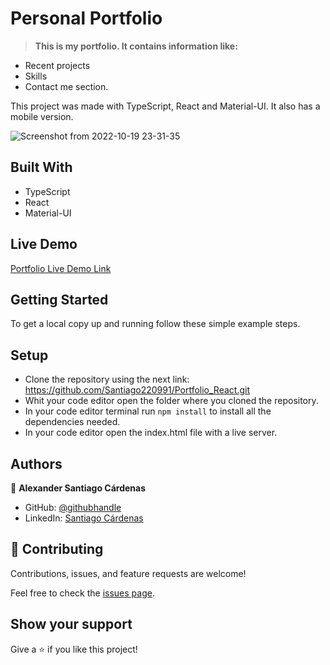 # Personal Portfolio 

> **This is my portfolio. It contains information like:**

- Recent projects
- Skills
- Contact me section.

This project was made with TypeScript, React and Material-UI. It also has a mobile version.


![Screenshot from 2022-10-19 23-31-35](https://user-images.githubusercontent.com/98363075/196856979-c9ed583a-ad62-4078-be26-85a90c47a7c2.png)


## Built With

- TypeScript
- React
- Material-UI

## Live Demo

[Portfolio Live Demo Link ](https://santiago220991.github.io/Portfolio/)

## Getting Started

To get a local copy up and running follow these simple example steps.

## Setup

- Clone the repository using the next link: https://github.com/Santiago220991/Portfolio_React.git
- Whit your code editor open the folder where you cloned the repository.
- In your code editor terminal run `npm install` to install all the dependencies needed.
- In your code editor open the index.html file with a live server.


## Authors

👤 **Alexander Santiago Cárdenas**

- GitHub: [@githubhandle](https://github.com/Santiago220991)
- LinkedIn: [Santiago Cárdenas](https://www.linkedin.com/in/alexandersantiagocardenas/)


## 🤝 Contributing

Contributions, issues, and feature requests are welcome!

Feel free to check the [issues page](https://github.com/Santiago220991/Portfolio_React/issues).


## Show your support

Give a ⭐️ if you like this project!
